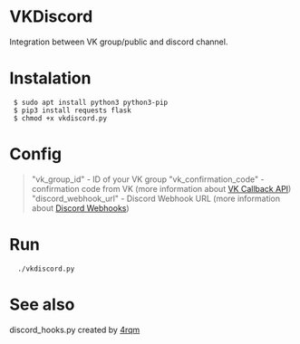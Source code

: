 # VKDiscord
Integration between VK group/public and discord channel.

# Instalation 
```
 $ sudo apt install python3 python3-pip
 $ pip3 install requests flask 
 $ chmod +x vkdiscord.py
```

# Config
 > "vk_group_id"          - ID of your VK group 
 > "vk_confirmation_code" - confirmation code from VK (more information about [VK Callback API](https://vk.com/dev/callback_api))
 > "discord_webhook_url"  - Discord Webhook URL (more information about [Discord Webhooks](https://support.discordapp.com/hc/en-us/articles/228383668-Intro-to-Webhooks))

# Run
```
  ./vkdiscord.py
```
   
# See also
discord_hooks.py created by [4rqm](https://github.com/4rqm/dhooks)



